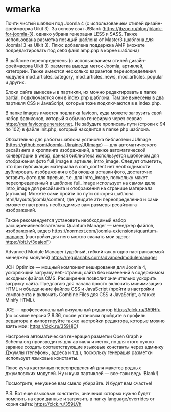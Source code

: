 # wmarka
Почти чистый шаблон под Joomla 4  (с использованием стилей дизайн-фреймворка Uikit 3). За основу взят J!Blank (https://jbzoo.ru/blog/jblank-for-joomla-3), однако убрана генерация LESS и SASS. Также использована разметка позиций шаблона от Master3 (шаблона для Joomla! 3 на UIkit 3). Плюс добавлена поддержка AMP (можете подредактировать под себя файл amp.php в корне шаблона)

В шаблоне переопределены (с использованием стилей дизайн-фреймворка Uikit 3) разметка вывода меток Joomla, артиклей, категории. Также имеются несколько вариантов переиопределения модулей mod_articles_category, mod_articles_news, mod_articles_popular и других. 

Блоки сайта вынесены в партикли, их можно редактировать в папке partial, подключаются они в index.php шаблона. Там же вынесены в два партикля CSS и JavaScript, которые тоже подключаются в в index.php.

В папке images имеется подпапка favicon, куда можете загрузить свой набор фавиконов, который я обычно генерирую через сервис https://realfavicongenerator.net. Не забудьте прописать пути (строки с 94 по 102) в файле init.php, который находится в папке php шаблона.

Обязательно для работы шаблона установка библиотеки JUImage (https://github.com/Joomla-Ukraine/JUImage) — для автоматического ресайзинга и кроппинга изображений, а также автоматической конвертации в webp, данная библиотека используется шаблоном для отображения фото full_image в артикле, intro_image. Следует отметить, что при публикации материала в com_content нет необходимости дублировать изображения в оба окошка вставки фото, достаточно вставить фото для превью, т.е. для intro_image, поскольку макет переопределенный в шаблоне full_image использует на самом деле intro_image для ресайзинга и отображения на странице материала (артикля). Можете сами пройти по пути от корня шаблона html/layouts/joomla/content, где увидите эти переопределения и сами сможете настроить необходимые вам размеры ресайзинга изображений.  

Также рекомендуется установить необходимый набор расширенийнеобязательно
Quantum Manager — менеджер файлов, изображений, видео  https://norrnext.com/joomla-extensions/quantum-manager (настройки для него можно скачать мои здесь: https://bit.ly/3qaieoF)

Advanced Module Manager (удобный, гибкий как угодно настраиваемый менеджер модулей) https://regularlabs.com/advancedmodulemanager

JCH Optimize —  мощный компонент кеширования для Joomla 4, ускоряющий загрузку веб-страниц сайта без изменений в содержимом исходных файлов CMS. Расширение позволит значительно ускорить загрузку сайта. Предлагаю для начала просто включить минимизацию HTML и объединение файлов СSS и JavaScript (пройти в настройки компонента и включить Combine Files для CSS и JavaScript, а также Minify HTML).

JCE — профессиональный визуальный редактор https://clck.ru/359Hfu (по ссылке версия 2.9.36, после установки пройдите в профиль редактора и импортируйте также настройки редактора, которые можно взять мои: https://clck.ru/359HjC)

Настроена автоматическая генерация разметки  Open Graph и Schema.org производится для артикля и меток, но для этого нужно заранее создать соответствующие языковые константы через админку Джумлы (телефоны, адреса и т.д.), поскольку генерация разметки использует языковые константы. 

Плюс куча кастомных переопределений для макетов родных джумловских модулей. Ну и куча партиклей — все-таки ведь !Blank!)

Посмотрите, ненужное вам смело убирайте. И будет вам счастье!

P.S. Вот еще языковые константы, значения которых нужно будет поменять на свои данные и загрузить в папку language/overrides от корня сайта: https://clck.ru/359LVh
